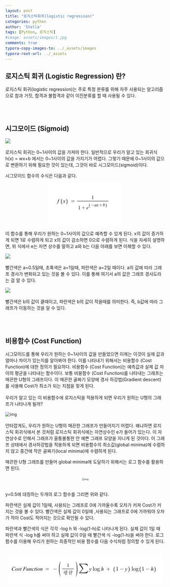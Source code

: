 ```yaml
---
layout: post
title: "로지스틱회귀(logistic regression)"
categories: python
author: 'Stella'
tags: [Python, 로지스틱]
#image: assets/images/1.jpg
comments: true
typora-copy-images-to: ../_assets/images
typora-root-url: ../_assets
---
```




## 로지스틱 회귀 (Logistic Regression) 란?

로지스틱 회귀(logistic regression)는 주로 특정 분류를 위해 자주 사용되는 알고리즘으로 참과 거짓, 합격과 불합격과 같이 이진분류를 할 때 사용될 수 있다.

<br/>
<br/>

## 시그모이드 (Sigmoid)



<ceter><img src="https://postfiles.pstatic.net/MjAyMDAxMTJfMTQg/MDAxNTc4ODM3OTIyOTc4.HaxpTA-7nu0hS3Gsi_RMAKoPaa9EGq_xjF0AMxb53osg.e_ia-VMAdGAw0JkOmggdPudQZ8630xnfHxf_rEU_sCkg.PNG.stelch/sigmoid.png?type=w966"/></center>



로지스틱 회귀는 0~1사이의 값을 가져야 한다. 일반적으로 우리가 알고 있는 회귀식 h(x) = wx+b 에서는 0~1사이의 값을 가지기가 어렵다. 그렇기 때문에 0~1사이의 값으로 변환하기 위해 필요한 것이 있는데, 그것이 바로 시그모이드(sigmoid)이다.

시그모이드 함수의 수식은 다음과 같다.

<center><img src="https://github.com/stelch1234/stelch1234.github.io/blob/master/_assets/images/4564462177353728.png" ></center>  

이 함수를 통해 우리가 원하는 0~1사이의 값으로 예측할 수 있게 된다. x의 값이 증가하게 되면 1로 수렴하게 되고 x의 값이 감소하면 0으로 수렴하게 된다. 식을 자세히 설명하면, 위 식에서 e는 자연 상수를 말하고 a와 b는 다음 아래를 보면 이해할 수 있다.

<ceter><img src="https://postfiles.pstatic.net/MjAyMDAxMTJfMjg4/MDAxNTc4ODM3OTU5MzAw.zRQVkZuP2WbazuJfmdQhtHACee1xpFoUEGkUiTxquDQg.w-SxIr4MZ0rC0uk2AE9T2vPBStYX_Om02rDhMTQC0lAg.PNG.stelch/sigmoid_a.png?type=w966"></ceter>

빨간색은 a=0.5일때, 초록색은 a=1일때, 파란색은 a=2일 때이다. a의 값에 따라 그래프 경사가 변화되고 있는 것을 볼 수 있다. 이를 통해 여기서 a의 값은 그래프 경사도라는 걸 알 수 있다.

<ceter><img src="https://postfiles.pstatic.net/MjAyMDAxMTJfMjE1/MDAxNTc4ODM3OTU5MzE2.T8fXjUK3ftHFO6JLCKvNOBs_GyWUuyOi1FFA0LRF0hAg.zpB-9CM6kNktvEsHNWo-OirBnGrnAUHRrkGTCeph6nkg.PNG.stelch/sigmoid_b.png?type=w966"></ceter>

빨간색은 b의 값이 클때이고, 파란색은 b의 값이 작을때를 의미한다. 즉, b값에 따라 그래프가 이동하는 것을 알 수 있다. 

<br/>
<br/>

## 비용함수 (Cost Function)

시그모이드를 통해 우리가 원하는 0~1사이의 값을 만들었으면 이제는 이것이 실제 값과 얼마나 차이가 있는지를 알아봐야 한다. 이를 나타내기 위해서는 비용함수 (Cost Function)에 대한 정의가 필요하다. 비용함수 (Cost Function)는 예측값과 실제 값 차이의 평균을 나타내는 함수이다. 보통 비용함수 (Cost Function)를 나타내는 그래프는 매끈한  U형의 그래프이다. 이 매끈한 골짜기 모양에 경사 하강법(Gradient descent)를 사용해 Cost가 최소가 되는 지점을 찾게 된다.  
<br/>
우리가 알고 있는 이 비용함수에 로지스틱을 적용하게 되면 우리가 원하는 U형의 그래프가 나타나게 될까? 
<br/>

<ceter><img src="https://postfiles.pstatic.net/MjAyMDAxMTNfOTkg/MDAxNTc4ODQxOTM3ODg3.RbgQX8fKI7eMShMNl2PRXiYXcxFbW1FEYwztarL5sBsg.xh4is4i1vqHVjNOuqEBTyq16myJoXd_a885zBHOXhBMg.PNG.stelch/Non_convex.png?type=w966" alt="img" style="zoom:90%;" /></center>
<br/>	
안타깝게도, 우리가 원하는 U형의 매끈한 그래프가 만들어지기 어렵다. 왜냐하면 로지스틱 회귀식에서 본 것처럼 로지스틱 회귀식에는 자연상수인 e가 들어가 있는다. 이 자연상수로 인해서 그래프가 울퉁불퉁한 안 예쁜 그래프 모양을 지니게 된 것이다. 이 그래프 상태에서 경사하강법을 적용하게 되면 비용함수의 최소값(global minima)에 수렴하지 않고 중간에 작은 골짜기(local minima)에 수렴하게 된다.<br/>

매끈한 U형 그래프를 만들어 global minima에 도달하기 위해서는 로그 함수를 활용하면 된다.
<br/>

<center><img src="https://postfiles.pstatic.net/MjAyMDAxMTNfMjkx/MDAxNTc4ODQxOTQ3ODgy.pxnRAizWZmeUh19CBeEnUCp9St9EzyFejIBhGcgHjKMg.vg2qRUS03o4rKxxePTUHo-NvSVxKkGQF_wIcrI_GRsUg.PNG.stelch/log.png?type=w966" alt="img" style="zoom:50%;" /></center>

<br/>

y=0.5에 대칭하는 두개의 로그 함수를 그리면 위와 같다. 

파란색은 실제 값이 1일때, 사용되는 그래프로 0에 가까울수록 오차가 커져 Cost가 커지는 것을 볼 수 있다.
빨간색은 실제 값이 0일때 ,사용되는 그래프로 0에 가까워야 오차가 작아 Cost도 적어지는 것으로 확인될 수 있다.

파란색과 빨간색의 식은 각각 -log h 와 -log(1-h)로 나타나게 된다. 실제 값이 1일 때 파란색 식 -log h를 써야 하고 실제 값이 0일 때 빨간색 식  -log(1-h)을 써야 한다. 로그함수를 이용해 우리가 원하는 최종적인 비용 함수를 다음 수식처럼 정의할 수 있게 된다. 

<br/>
<center><img src="https://github.com/stelch1234/stelch1234.github.io/blob/master/_assets/images/5961578112090112.png"></center>